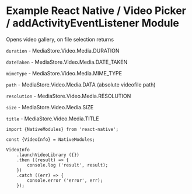 # Example React Native / Video Picker / addActivityEventListener Module

Opens video gallery, on file selection returns

`duration` - MediaStore.Video.Media.DURATION

`dateTaken` - MediaStore.Video.Media.DATE_TAKEN

`mimeType` - MediaStore.Video.Media.MIME_TYPE

`path` - MediaStore.Video.Media.DATA (absolute videofile path)

`resolution` - MediaStore.Video.Media.RESOLUTION

`size` - MediaStore.Video.Media.SIZE

`title` - MediaStore.Video.Media.TITLE


```
import {NativeModules} from 'react-native';

const {VideoInfo} = NativeModules;

VideoInfo
    .launchVideoLibrary ({})
    .then ((result) => {
        console.log ('result', result);
    })
    .catch ((err) => {
        console.error ('error', err);
    });

```
